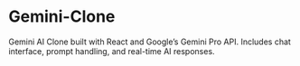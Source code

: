 # Gemini-Clone
Gemini AI Clone built with React and Google’s Gemini Pro API. Includes chat interface, prompt handling, and real-time AI responses.
